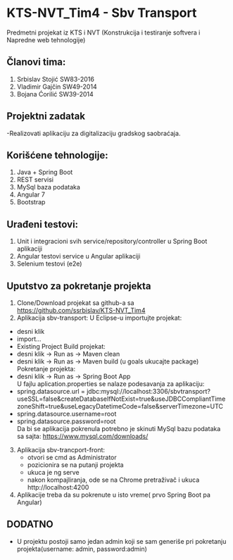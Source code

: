 # KTS-NVT_Tim4 - Sbv Transport
Predmetni projekat iz KTS i NVT (Konstrukcija i testiranje softvera i Napredne web tehnologije)

## Članovi tima:
1. Srbislav Stojić SW83-2016
2. Vladimir Gajčin SW49-2014
3. Bojana Ćorilić SW39-2014

## Projektni zadatak
-Realizovati aplikaciju za digitalizaciju gradskog saobraćaja.

## Korišćene tehnologije:
1. Java + Spring Boot 
2. REST servisi
3. MySql baza podataka
4. Angular 7
5. Bootstrap

## Urađeni testovi:
1. Unit i integracioni svih service/repository/controller u Spring Boot aplikaciji
2. Angular testovi service u Angular aplikaciji
3. Selenium testovi (e2e)

## Uputstvo za pokretanje projekta
1. Clone/Download projekat sa github-a sa 			https://github.com/ssrbislav/KTS-NVT_Tim4
2. Aplikacija sbv-transport:
  U Eclipse-u importujte projekat:
  - desni klik
  - import...
  - Existing Project
   Build projekat:
  - desni klik -> Run as -> Maven clean
  - desni klik -> Run as -> Maven build (u goals 	ukucajte package)
   Pokretanje projekta:
  - desni klik -> Run as -> Spring Boot App\
U fajlu aplication.properties se nalaze podesavanja za aplikaciju:
  - spring.datasource.url = jdbc:mysql://localhost:3306/sbvtransport?useSSL=false&createDatabaseIfNotExist=true&useJDBCCompliantTimezoneShift=true&useLegacyDatetimeCode=false&serverTimezone=UTC
  - spring.datasource.username=root
  - spring.datasource.password=root\
Da bi se aplikacija pokrenula potrebno je skinuti MySql bazu podataka sa sajta: https://www.mysql.com/downloads/
3. Aplikacija sbv-trancport-front:
   - otvori se cmd as Administrator 
   - pozicionira se na putanji projekta
   - ukuca je ng serve
   - nakon kompajliranja, ode se na Chrome pretraživač i ukuca http://localhost:4200  
4. Aplikacije treba da su pokrenute u isto vreme( prvo Spring Boot pa Angular)

## DODATNO
- U projektu postoji samo jedan admin koji se sam generiše pri pokretanju projekta(username: admin, password:admin)



